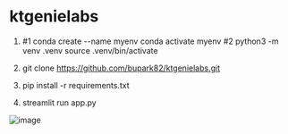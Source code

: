 # ktgenielabs

1. #1 conda create --name myenv
      conda activate myenv
   #2 python3 -m venv .venv
      source .venv/bin/activate

2. git clone https://github.com/bupark82/ktgenielabs.git
3. pip install -r requirements.txt
4. streamlit run app.py

![image](https://drive.google.com/uc?id=1Hbcm6neoGWXHXDjOcKBTpyd-8M6MIltd)
